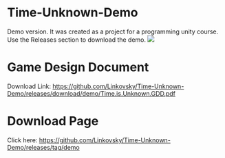 # Time-Unknown-Demo
Demo version. It was created as a project for a programming unity course.
Use the Releases section to download the demo.
 <img src="https://media3.giphy.com/media/BgJ4SJyQ5deoC9riRD/giphy.gif?cid=790b761104b6f3fbbd2ed7368bca60b32f6c0d1317182dbb&rid=giphy.gif&ct=g"/>

# Game Design Document
Download Link: https://github.com/Linkovsky/Time-Unknown-Demo/releases/download/demo/Time.is.Unknown.GDD.pdf
# Download Page
Click here: https://github.com/Linkovsky/Time-Unknown-Demo/releases/tag/demo
